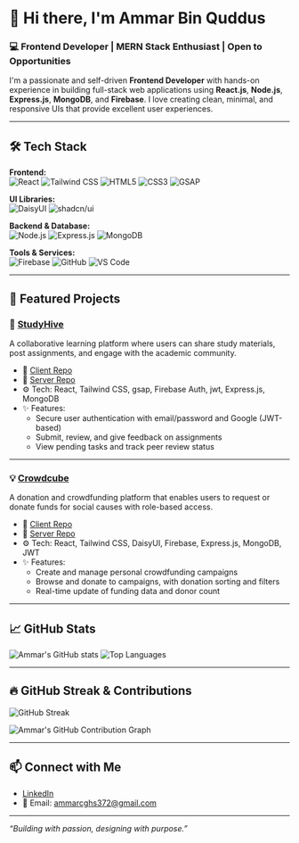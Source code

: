 # 👋 Hi there, I'm Ammar Bin Quddus

### 💻 Frontend Developer | MERN Stack Enthusiast | Open to Opportunities

I'm a passionate and self-driven **Frontend Developer** with hands-on experience in building full-stack web applications using **React.js**, **Node.js**, **Express.js**, **MongoDB**, and **Firebase**. I love creating clean, minimal, and responsive UIs that provide excellent user experiences.

---

## 🛠️ Tech Stack

**Frontend:**  
![React](https://img.shields.io/badge/-React-61DAFB?logo=react&logoColor=white&style=for-the-badge)
![Tailwind CSS](https://img.shields.io/badge/-TailwindCSS-38B2AC?logo=tailwind-css&logoColor=white&style=for-the-badge)
![HTML5](https://img.shields.io/badge/-HTML5-E34F26?logo=html5&logoColor=white&style=for-the-badge)
![CSS3](https://img.shields.io/badge/-CSS3-1572B6?logo=css3&logoColor=white&style=for-the-badge)
![GSAP](https://img.shields.io/badge/-GSAP-88CE02?logo=greensock&logoColor=white&style=for-the-badge)

**UI Libraries:**  
![DaisyUI](https://img.shields.io/badge/-DaisyUI-1E40AF?logo=tailwind-css&logoColor=white&style=for-the-badge)
![shadcn/ui](https://img.shields.io/badge/-shadcn/ui-000000?logo=radix-ui&logoColor=white&style=for-the-badge)

**Backend & Database:**  
![Node.js](https://img.shields.io/badge/-Node.js-339933?logo=node.js&logoColor=white&style=for-the-badge)
![Express.js](https://img.shields.io/badge/-Express.js-000000?logo=express&logoColor=white&style=for-the-badge)
![MongoDB](https://img.shields.io/badge/-MongoDB-47A248?logo=mongodb&logoColor=white&style=for-the-badge)

**Tools & Services:**  
![Firebase](https://img.shields.io/badge/-Firebase-FFCA28?logo=firebase&logoColor=white&style=for-the-badge)
![GitHub](https://img.shields.io/badge/-GitHub-181717?logo=github&logoColor=white&style=for-the-badge)
![VS Code](https://img.shields.io/badge/-VSCode-007ACC?logo=visual-studio-code&logoColor=white&style=for-the-badge)

---

## 📌 Featured Projects

### 🧠 [StudyHive](https://github.com/ammar-bin-quddus/StudyHive-FullStack)  
A collaborative learning platform where users can share study materials, post assignments, and engage with the academic community.

- 🔗 [Client Repo](https://github.com/ammar-bin-quddus/studyHive-client)
- 🔗 [Server Repo](https://github.com/ammar-bin-quddus/studyHive-server)
- ⚙️ Tech: React, Tailwind CSS, gsap, Firebase Auth, jwt, Express.js, MongoDB
- ✨ Features:
  - Secure user authentication with email/password and Google (JWT-based)
  - Submit, review, and give feedback on assignments
  - View pending tasks and track peer review status

---

### 💡 [Crowdcube](https://github.com/ammar-bin-quddus/Crowdcube-FullStack)  
A donation and crowdfunding platform that enables users to request or donate funds for social causes with role-based access.

- 🔗 [Client Repo](https://github.com/ammar-bin-quddus/crowdcube-client)
- 🔗 [Server Repo](https://github.com/ammar-bin-quddus/crowdcube-server)
- ⚙️ Tech: React, Tailwind CSS, DaisyUI, Firebase, Express.js, MongoDB, JWT
- ✨ Features:
  - Create and manage personal crowdfunding campaigns
  - Browse and donate to campaigns, with donation sorting and filters
  - Real-time update of funding data and donor count

---

## 📈 GitHub Stats

![Ammar's GitHub stats](https://github-readme-stats.vercel.app/api?username=ammar-bin-quddus&show_icons=true&theme=tokyonight)
![Top Languages](https://github-readme-stats.vercel.app/api/top-langs/?username=ammar-bin-quddus&layout=compact&theme=tokyonight)

---

## 🔥 GitHub Streak & Contributions

![GitHub Streak](https://streak-stats.demolab.com?user=ammar-bin-quddus&theme=tokyonight)

![Ammar's GitHub Contribution Graph](https://github-readme-activity-graph.vercel.app/graph?username=ammar-bin-quddus&theme=tokyo-night)

---

## 📫 Connect with Me
- [LinkedIn](https://linkedin.com/in/ammar-bin-quddus)
- 📧 Email: ammarcghs372@gmail.com

---

_“Building with passion, designing with purpose.”_
